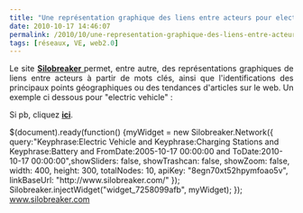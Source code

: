 ```yaml
---
title: "Une représentation graphique des liens entre acteurs pour electric vehicle''"
date: 2010-10-17 14:46:07
permalink: /2010/10/une-representation-graphique-des-liens-entre-acteurs-pour-electric-vehicle.html
tags: [réseaux, VE, web2.0]
---
```


<p style="text-align: justify">Le site <strong><a href="http://www.silobreaker.com" target="_self">Silobreaker </a></strong>permet, entre autre, des représentations graphiques de liens entre acteurs à partir de mots clés, ainsi que l'identifications des principaux points géographiques ou des tendances d'articles sur le web. Un exemple ci dessous pour "electric vehicle" :</p> <p style="text-align: justify">Si pb, cliquez <strong><a href="http://www.silobreaker.com/FlashNetwork.aspx?ToDate=2010-10-17 00:00:00&FromDate=2005-10-17 00:00:00&DrillDownItems=11_2162649,11_49974259,11_17583020" target="_blank">ici</a></strong>.</p>  $(document).ready(function() {myWidget = new Silobreaker.Network({ query:"Keyphrase:Electric Vehicle and Keyphrase:Charging Stations and Keyphrase:Battery and FromDate:2005-10-17 00:00:00 and ToDate:2010-10-17 00:00:00",showSliders: false, showTrashcan: false, showZoom: false, width: 400, height: 300, totalNodes: 10, apiKey: "8egn70xt52hpymfoao5v", linkBaseUrl: "http://www.silobreaker.com/" }); Silobreaker.injectWidget("widget_7258099afb", myWidget); }); <div><div id="widget_7258099afb"></div><a class="SB siloLink" href="http://www.silobreaker.com">www.silobreaker.com</a></div>
